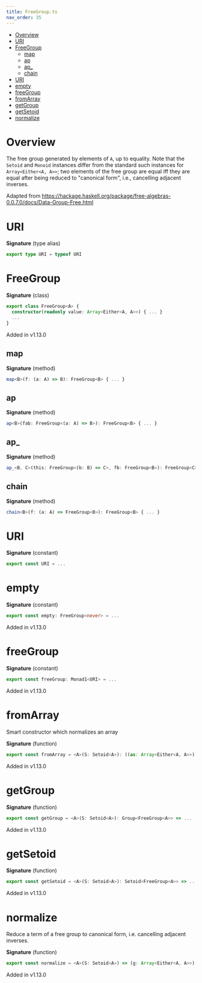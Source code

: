```yaml
---
title: FreeGroup.ts
nav_order: 35
---
```


<!-- START doctoc generated TOC please keep comment here to allow auto update -->
<!-- DON'T EDIT THIS SECTION, INSTEAD RE-RUN doctoc TO UPDATE -->


- [Overview](#overview)
- [URI](#uri)
- [FreeGroup](#freegroup)
  - [map](#map)
  - [ap](#ap)
  - [ap\_](#ap%5C_)
  - [chain](#chain)
- [URI](#uri-1)
- [empty](#empty)
- [freeGroup](#freegroup)
- [fromArray](#fromarray)
- [getGroup](#getgroup)
- [getSetoid](#getsetoid)
- [normalize](#normalize)

<!-- END doctoc generated TOC please keep comment here to allow auto update -->

# Overview

The free group generated by elements of `A`, up to equality. Note that the `Setoid` and `Monoid` instances differ
from the standard such instances for `Array<Either<A, A>>`; two elements of the free group are equal iff they are equal
after being reduced to "canonical form", i.e., cancelling adjacent inverses.

Adapted from https://hackage.haskell.org/package/free-algebras-0.0.7.0/docs/Data-Group-Free.html

# URI

**Signature** (type alias)

```ts
export type URI = typeof URI
```

# FreeGroup

**Signature** (class)

```ts
export class FreeGroup<A> {
  constructor(readonly value: Array<Either<A, A>>) { ... }
  ...
}
```

Added in v1.13.0

## map

**Signature** (method)

```ts
map<B>(f: (a: A) => B): FreeGroup<B> { ... }
```

## ap

**Signature** (method)

```ts
ap<B>(fab: FreeGroup<(a: A) => B>): FreeGroup<B> { ... }
```

## ap\_

**Signature** (method)

```ts
ap_<B, C>(this: FreeGroup<(b: B) => C>, fb: FreeGroup<B>): FreeGroup<C> { ... }
```

## chain

**Signature** (method)

```ts
chain<B>(f: (a: A) => FreeGroup<B>): FreeGroup<B> { ... }
```

# URI

**Signature** (constant)

```ts
export const URI = ...
```

# empty

**Signature** (constant)

```ts
export const empty: FreeGroup<never> = ...
```

Added in v1.13.0

# freeGroup

**Signature** (constant)

```ts
export const freeGroup: Monad1<URI> = ...
```

Added in v1.13.0

# fromArray

Smart constructor which normalizes an array

**Signature** (function)

```ts
export const fromArray = <A>(S: Setoid<A>): ((as: Array<Either<A, A>>) => FreeGroup<A>) => ...
```

Added in v1.13.0

# getGroup

**Signature** (function)

```ts
export const getGroup = <A>(S: Setoid<A>): Group<FreeGroup<A>> => ...
```

Added in v1.13.0

# getSetoid

**Signature** (function)

```ts
export const getSetoid = <A>(S: Setoid<A>): Setoid<FreeGroup<A>> => ...
```

Added in v1.13.0

# normalize

Reduce a term of a free group to canonical form, i.e. cancelling adjacent inverses.

**Signature** (function)

```ts
export const normalize = <A>(S: Setoid<A>) => (g: Array<Either<A, A>>): Array<Either<A, A>> => ...
```

Added in v1.13.0
